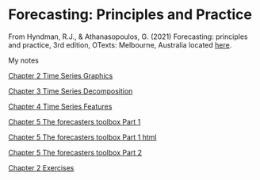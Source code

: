 # Forecasting: Principles and Practice

From Hyndman, R.J., & Athanasopoulos, G. (2021) Forecasting: principles and practice, 3rd edition, OTexts: Melbourne, Australia located [here](https://otexts.com/fpp3/index.html).

My notes

[Chapter 2 Time Series Graphics](docs/Chapter2.md)

[Chapter 3 Time Series Decomposition](docs/Chapter3.md)

[Chapter 4 Time Series Features](docs/Chapter4.md)

[Chapter 5 The forecasters toolbox Part 1](docs/Chapter5.1.md)

[Chapter 5 The forecasters toolbox Part 1 html](docs/Chapter5.1.html)

[Chapter 5 The forecasters toolbox Part 2](docs/Chapter5.2.md)

[Chapter 2 Exercises](exercises/Ch2Exercises.md)